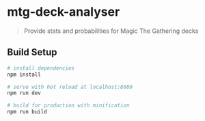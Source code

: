 # mtg-deck-analyser

> Provide stats and probabilities for Magic The Gathering decks

## Build Setup

``` bash
# install dependencies
npm install

# serve with hot reload at localhost:8080
npm run dev

# build for production with minification
npm run build
```
